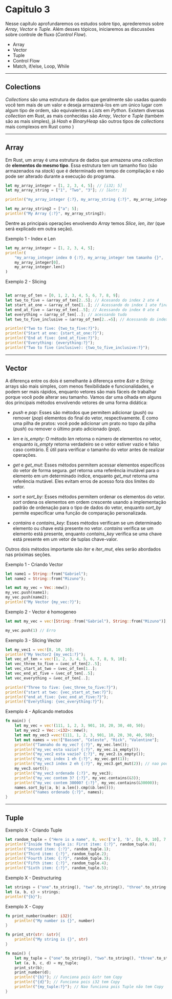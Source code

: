 # Capitulo 3

Nesse capítulo aprofundaremos os estudos sobre tipo, aprederemos sobre _Array_, _Vector_ e _Tuple_. Além desses tópicos, iniciaremos as discussões sobre controle de fluxo (_Control Flow_).

- Array
- Vector
- Tuple
- Control Flow
- Match, if/else, Loop, While

---

## Colections

_Collections_ são uma estrutura de dados que geralmente são usadas quando você tem mais de um valor e deseja armazená-los em um único lugar com algum tipo de ordem, são equivalentes a _Lists_ em _Python_.
Existem diversas _collection_ em Rust, as mais conhecidas são _Array_, _Vector_ e _Tuple_ (também são as mais simples), já _Hash_ e _BinaryHeap_ são outros tipos de _collections_ mais complexos em Rust como )

---

## Array

Em Rust, um array é uma estrutura de dados que armazena uma _collection_ de **elementos do mesmo tipo**. Essa estrutura tem um tamanho fixo (são armazenados na _stack_) que é determinado em tempo de compilação e não pode ser alterado durante a execução do programa.

```rust
let my_array_integer = [1, 2, 3, 4, 5]; // [i32; 5]
let my_array_string = ["1", "Two", "3"]; // [&str; 3]

println!("my_array_integer {:?}, my_array_string {:?}", my_array_integer, my_array_string)

let my_array_string2 = ["a"; 5];
println!("My Array {:?}", my_array_string2);
```

Dentre as principais operações envolvendo _Array_ temos _Slice_, _len_, _iter_ (que será explicado em outra seção).

Exemplo 1 - Index e Len

```rust
let my_array_integer = [1, 2, 3, 4, 5];
println!(
    "my_array_integer index 0 {:?}, my_array_integer tem tamanho {}",
    my_array_integer[0],
    my_array_integer.len()
)
```

Exemplo 2 - Slicing

```rust

let array_of_ten = [0, 1, 2, 3, 4, 5, 6, 7, 8, 9];
let two_to_five = &array_of_ten[2..5]; // Acesando do index 2 ate 4
let start_at_one = &array_of_ten[1..]; // Acessando do index 1 ate final
let end_at_five = &array_of_ten[..5]; // Acessando do index 0 ate 4
let everything = &array_of_ten[..]; // acessando tudo
let two_to_five_inclusive = &array_of_ten[2..=5]; // Acessando do index 2 ate 5

println!("Two to five: {two_to_five:?}");
println!("Start at one: {start_at_one:?}");
println!("End at five: {end_at_five:?}");
println!("Everything: {everything:?}");
println!("Two to five (inclusive): {two_to_five_inclusive:?}");
```

---

## Vector

A diferença entre os dois é semelhante à diferença entre _&str_ e _String_: arrays são mais simples, com menos flexibilidade e funcionalidades, e podem ser mais rápidos, enquanto vetores são mais fáceis de trabalhar porque você pode alterar seu tamanho.
Vamos dar uma olhada em alguns dos principais métodos envolvendo vetores de uma forma didática:

- _push_ e _pop_: Esses são métodos que permitem adicionar (_push_) ou remover (_pop_) elementos do final do vetor, respectivamente. É como uma pilha de pratos: você pode adicionar um prato no topo da pilha (_push_) ou remover o último prato adicionado (_pop_).

- _len_ e _is_empty_: O método _len_ retorna o número de elementos no vetor, enquanto _is_empty_ retorna verdadeiro se o vetor estiver vazio e falso caso contrário. É útil para verificar o tamanho do vetor antes de realizar operações.

- _get_ e _get_mut_: Esses métodos permitem acessar elementos específicos do vetor de forma segura. _get_ retorna uma referência imutável para o elemento em um determinado índice, enquanto _get_mut_ retorna uma referência mutável. Eles evitam erros de acesso fora dos limites do vetor.

- _sort_ e _sort_by_: Esses métodos permitem ordenar os elementos do vetor. _sort_ ordena os elementos em ordem crescente usando a implementação padrão de ordenação para o tipo de dados do vetor, enquanto _sort_by_ permite especificar uma função de comparação personalizada.

- _contains_ e _contains_key_: Esses métodos verificam se um determinado elemento ou chave está presente no vetor. _contains_ verifica se um elemento está presente, enquanto _contains_key_ verifica se uma chave está presente em um vetor de tuplas chave-valor.

Outros dois métodos importante são _iter_ e _iter_mut_, eles serão abordados nas próximas seções.

Exemplo 1 - Criando Vector

```rust
let name1 = String::from("Gabriel");
let name2 = String::from("Mizuno");

let mut my_vec = Vec::new();
my_vec.push(name1);
my_vec.push(name2);
println!("My Vector {my_vec:?}");
```

Exemplo 2 - Vector é homogeneo

```rust
let mut my_vec = vec![String::from("Gabriel"), String::from("Mizuno")];

my_vec.push(1) // Erro
```

Exemplo 3 - Slicing Vector

```rust
let my_vec1 = vec![8, 10, 10];
println!("My Vector2 {my_vec1:?}");
let vec_of_ten = vec![1, 2, 3, 4, 5, 6, 7, 8, 9, 10];
let vec_three_to_five = &vec_of_ten[2..5];
let vec_start_at_two = &vec_of_ten[1..];
let vec_end_at_five = &vec_of_ten[..5];
let vec_everything = &vec_of_ten[..];

println!("Three to five: {vec_three_to_five:?}");
println!("start at two: {vec_start_at_two:?}");
println!("end_at_five: {vec_end_at_five:?}");
println!("Everything: {vec_everything:?}");
```

Exemplo 4 - Aplicando metodos

```rust
fn main() {
    let my_vec = vec!(111, 1, 2, 3, 901, 10, 20, 30, 40, 50);
    let my_vec2 = Vec::<i32>::new();
    let mut my_vec3 =vec!(111, 1, 2, 3, 901, 10, 20, 30, 40, 50);
    let mut names = vec!["Bassem", "Celeste", "Rick", "Valentine"];
    println!("Tamnaho do my_vec? {:?}", my_vec.len());
    println!("my_vec esta vazio? {:?}", my_vec.is_empty());
    println!("my_vec2 esta vazio? {:?}", my_vec2.is_empty());
    println!("my_vec index 1 eh {:?}", my_vec.get(1));
    println!("my_vec3 index 2 eh {:?}", my_vec3.get_mut(2)); // nao poderia ser my_vec pois nao eh mutavel
    my_vec3.sort();
    println!("my_vec3 ordenado {:?}", my_vec3);
    println!("my_vec contem 3? {:?}", my_vec.contains(&3));
    println!("my_vec contem 30000? {:?}", my_vec.contains(&30000));
    names.sort_by(|a, b| a.len().cmp(&b.len()));
    println!("names ordenado {:?}", names);
}
```

---

## Tuple

Exemplo X - Criando Tuple

```rust
let random_tuple = ("Here is a name", 8, vec!['a'], 'b', [8, 9, 10], 7.7);
println!("Inside the tuple is: First item: {:?}", random_tuple.0);
println!("Second item: {:?}", random_tuple.1);
println!("Third item: {:?}", random_tuple.2);
println!("Fourth item: {:?}", random_tuple.3);
println!("Fifth item: {:?}", random_tuple.4);
println!("Sixth item: {:?}", random_tuple.5);
```

Exemplo X - Destructuring

```rust
let strings = ("one".to_string(), "two".to_string(), "three".to_string());
let (a, b, c) = strings;
println!("{b}");
```

Exemplo X - Copy

```rust
fn print_number(number: i32){
    println!("My number is {}", number)
}

fn print_str(str: &str){
    println!("My string is {}", str)
}

fn main() {
    let my_tuple = ("one".to_string(), "two".to_string(), "three".to_string(), 8);
    let (a, b, c, d) = my_tuple;
    print_str(b);
    print_number(d);
    println!("{b}"); // Funciona pois &str tem Copy
    println!("{d}"); // Funciona pois i32 tem Copy
    println!("{my_tuple:?}"); // Nao funciona pois Tuple não tem Copy
}

```
